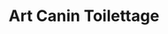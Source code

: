 ---
title: "Art Canin Toilettage"
url: /aubigny-en-artois/art-canin-toilettage/
shop: animal de compagnie
---